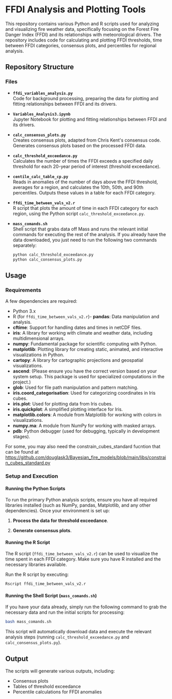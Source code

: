 # FFDI Analysis and Plotting Tools

This repository contains various Python and R scripts used for analyzing and visualizing fire weather data, specifically focusing on the Forest Fire Danger Index (FFDI) and its relationships with meteorological drivers. The repository includes code for calculating and plotting FFDI thresholds, time between FFDI categories, consensus plots, and percentiles for regional analysis. 

## Repository Structure

### Files

- **`ffdi_variables_analysis.py`**  
  Code for background processing, preparing the data for plotting and fitting relationships between FFDI and its drivers.

- **`Variables_Analysis3.ipynb`**  
  Jupyter Notebook for plotting and fitting relationships between FFDI and its drivers.

- **`calc_consensus_plots.py`**  
  Creates consensus plots, adapted from Chris Kent's consensus code. Generates consensus plots based on the processed FFDI data.

- **`calc_threshold_exceedance.py`**  
  Calculates the number of times the FFDI exceeds a specified daily threshold for each 20-year period of interest (threshold exceedance).

- **`centile_calc_table_cp.py`**  
  Reads in anomalies of the number of days above the FFDI threshold, averages for a region, and calculates the 10th, 50th, and 90th percentiles. Outputs these values in a table for each FFDI category.

- **`ffdi_time_between_vals_v2.r`**  
  R script that plots the amount of time in each FFDI category for each region, using the Python script `calc_threshold_exceedance.py`.

- **`mass_comands.sh`**  
  Shell script that grabs data off Mass and runs the relevant initial commands for executing the rest of the analysis. If you already have the data downloaded, you just need to run the following two commands separately:

  ```bash
  python calc_threshold_exceedance.py
  python calc_consensus_plots.py
  ```

  
## Usage

### Requirements
A few dependencies are required:

- Python 3.x
- R (for `ffdi_time_between_vals_v2.r`)- **pandas**: Data manipulation and analysis.
- **cftime**: Support for handling dates and times in netCDF files.
- **iris**: A library for working with climate and weather data, including multidimensional arrays.
- **numpy**: Fundamental package for scientific computing with Python.
- **matplotlib**: Plotting library for creating static, animated, and interactive visualizations in Python.
- **cartopy**: A library for cartographic projections and geospatial visualizations.
- **ascend**: (Please ensure you have the correct version based on your system setup. This package is used for specialized computations in the project.)
- **glob**: Used for file path manipulation and pattern matching.
- **iris.coord_categorisation**: Used for categorizing coordinates in Iris cubes.
- **iris.plot**: Used for plotting data from Iris cubes.
- **iris.quickplot**: A simplified plotting interface for Iris.
- **matplotlib.colors**: A module from Matplotlib for working with colors in visualizations.
- **numpy.ma**: A module from NumPy for working with masked arrays.
- **pdb**: Python debugger (used for debugging, typically in development stages).

For some, you may also need the constrain_cubes_standard fucntion that can be found at https://github.com/douglask3/Bayesian_fire_models/blob/main/libs/constrain_cubes_standard.py

### Setup and Execution

#### Running the Python Scripts
To run the primary Python analysis scripts, ensure you have all required libraries installed (such as NumPy, pandas, Matplotlib, and any other dependencies). Once your environment is set up:

1. **Process the data for threshold exceedance**.

2. **Generate consensus plots**.

#### Running the R Script
The R script (`ffdi_time_between_vals_v2.r`) can be used to visualize the time spent in each FFDI category. Make sure you have R installed and the necessary libraries available.

Run the R script by executing:
  ```bash
  Rscript ffdi_time_between_vals_v2.r
  ```


#### Running the Shell Script (`mass_comands.sh`)
If you have your data already, simply run the following command to grab the necessary data and run the initial scripts for processing:


```bash
bash mass_comands.sh
```


This script will automatically download data and execute the relevant analysis steps (running `calc_threshold_exceedance.py` and `calc_consensus_plots.py`).

## Output

The scripts will generate various outputs, including:

- Consensus plots
- Tables of threshold exceedance
- Percentile calculations for FFDI anomalies

